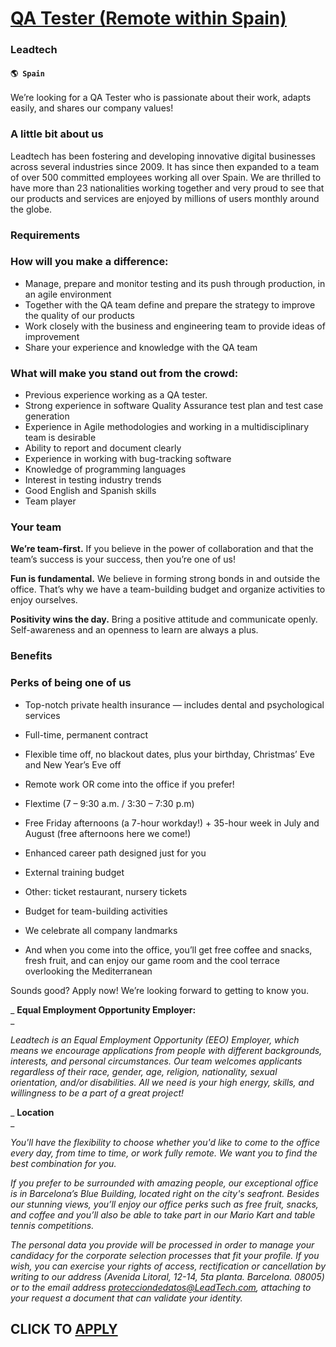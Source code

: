 # [QA Tester (Remote within Spain)](https://www.remotewlb.com/apply/qa-tester-remote-within-spain)  
### Leadtech  
#### `🌎 Spain`  

We’re looking for a QA Tester who is passionate about their work, adapts easily, and shares our company values!

### A little bit about us

Leadtech has been fostering and developing innovative digital businesses across several industries since 2009. It has since then expanded to a team of over 500 committed employees working all over Spain. We are thrilled to have more than 23 nationalities working together and very proud to see that our products and services are enjoyed by millions of users monthly around the globe.

### Requirements

### How will you make a difference:

  * Manage, prepare and monitor testing and its push through production, in an agile environment
  * Together with the QA team define and prepare the strategy to improve the quality of our products
  * Work closely with the business and engineering team to provide ideas of improvement
  * Share your experience and knowledge with the QA team

### What will make you stand out from the crowd:

  * Previous experience working as a QA tester.
  * Strong experience in software Quality Assurance test plan and test case generation
  * Experience in Agile methodologies and working in a multidisciplinary team is desirable
  * Ability to report and document clearly
  * Experience in working with bug-tracking software
  * Knowledge of programming languages
  * Interest in testing industry trends
  * Good English and Spanish skills
  * Team player

### Your team

 **We’re team-first.** If you believe in the power of collaboration and that the team’s success is your success, then you’re one of us!

 **Fun is fundamental.** We believe in forming strong bonds in and outside the office. That’s why we have a team-building budget and organize activities to enjoy ourselves.

**Positivity wins the day.** Bring a positive attitude and communicate openly. Self-awareness and an openness to learn are always a plus.

### Benefits

### Perks of being one of us

  * Top-notch private health insurance — includes dental and psychological services
  * Full-time, permanent contract
  * Flexible time off, no blackout dates, plus your birthday, Christmas’ Eve and New Year’s Eve off 
  * Remote work OR come into the office if you prefer! 
  * Flextime (7 – 9:30 a.m. / 3:30 – 7:30 p.m)
  * Free Friday afternoons (a 7-hour workday!) + 35-hour week in July and August (free afternoons here we come!)
  * Enhanced career path designed just for you
  * External training budget 

  * Other: ticket restaurant, nursery tickets
  * Budget for team-building activities 
  * We celebrate all company landmarks
  * And when you come into the office, you’ll get free coffee and snacks, fresh fruit, and can enjoy our game room and the cool terrace overlooking the Mediterranean

Sounds good? Apply now! We’re looking forward to getting to know you.

 _ **Equal Employment Opportunity Employer:**  
_

 _Leadtech is an Equal Employment Opportunity (EEO) Employer, which means we encourage applications from people with different backgrounds, interests, and personal circumstances. Our team welcomes applicants regardless of their race, gender, age, religion, nationality, sexual orientation, and/or disabilities. All we need is your high energy, skills, and willingness to be a part of a great project!_

 _ **Location**  
_

 _You'll have the flexibility to choose whether you'd like to come to the office every day, from time to time, or work fully remote. We want you to find the best combination for you._

 _If you prefer to be surrounded with amazing people, our exceptional office is in Barcelona’s Blue Building, located right on the city's seafront. Besides our stunning views, you’ll enjoy our office perks such as free fruit, snacks, and coffee and you’ll also be able to take part in our Mario Kart and table tennis competitions._

 _The personal data you provide will be processed in order to manage your candidacy for the corporate selection processes that fit your profile. If you wish, you can exercise your rights of access, rectification or cancellation by writing to our address (Avenida Litoral, 12-14, 5ta planta. Barcelona. 08005) or to the email address protecciondedatos@LeadTech.com, attaching to your request a document that can validate your identity._

  
## CLICK TO [APPLY](https://www.remotewlb.com/apply/qa-tester-remote-within-spain)

